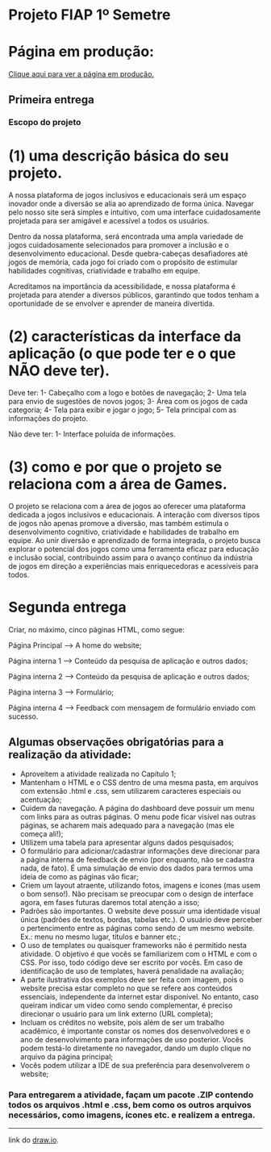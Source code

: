 # Projeto FIAP 1º Semetre

# Página em produção:
[Clique aqui para ver a página em produção.](https://elias-moura.github.io/happyGameFiap/index.html)

## Primeira entrega
### Escopo do projeto

# (1) uma descrição básica do seu projeto.

A nossa plataforma de jogos inclusivos e educacionais será um espaço inovador onde a diversão se alia ao aprendizado de forma única. 
Navegar pelo nosso site será simples e intuitivo, com uma interface cuidadosamente projetada para ser amigável e acessível a todos os usuários.

Dentro da nossa plataforma, será encontrada uma ampla variedade de jogos cuidadosamente selecionados para promover a inclusão e o desenvolvimento educacional. 
Desde quebra-cabeças desafiadores até jogos de memória, cada jogo foi criado com o propósito de estimular habilidades cognitivas, criatividade e trabalho em equipe.

Acreditamos na importância da acessibilidade, e nossa plataforma é projetada para atender a diversos públicos, garantindo que todos tenham a oportunidade 
de se envolver e aprender de maneira divertida.

# (2) características da interface da aplicação (o que pode ter e o que NÃO deve ter).

Deve ter:
1- Cabeçalho com a logo e botões de navegação;
2- Uma tela para envio de sugestões de novos jogos;
3- Área com os jogos de cada categoria;
4- Tela para exibir e jogar o jogo;
5- Tela principal com as informações do projeto.

Não deve ter:
1- Interface poluída de informações.

# (3) como e por que o projeto se relaciona com a área de Games.

O projeto se relaciona com a área de jogos ao oferecer uma plataforma dedicada a jogos inclusivos e educacionais. A interação com diversos tipos de jogos não apenas promove a diversão, 
mas também estimula o desenvolvimento cognitivo, criatividade e habilidades de trabalho em equipe. Ao unir diversão e aprendizado de forma integrada, 
o projeto busca explorar o potencial dos jogos como uma ferramenta eficaz para educação e inclusão social, contribuindo assim para o avanço contínuo da indústria de jogos 
em direção a experiências mais enriquecedoras e acessíveis para todos.

# Segunda entrega

Criar, no máximo, cinco páginas HTML, como segue:

Página Principal --> A home do website;

Página interna 1 --> Conteúdo da pesquisa de aplicação e outros dados;

Página interna 2 --> Conteúdo da pesquisa de aplicação e outros dados;

Página interna 3 --> Formulário;

Página interna 4 --> Feedback com mensagem de formulário enviado com sucesso.

## Algumas observações obrigatórias para a realização da atividade:

* Aproveitem a atividade realizada no Capítulo 1;
* Mantenham o HTML e o CSS dentro de uma mesma pasta, em arquivos com extensão .html e .css, sem utilizarem caracteres especiais ou acentuação;
* Cuidem da navegação. A página do dashboard deve possuir um menu com links para as outras páginas. O menu pode ficar visível nas outras páginas, se acharem mais adequado para a navegação (mas ele começa ali!);
* Utilizem uma tabela para apresentar alguns dados pesquisados;
* O formulário para adicionar/cadastrar informações deve direcionar para a página interna de feedback de envio (por enquanto, não se cadastra nada, de fato). É uma simulação de envio dos dados para termos uma ideia de como as páginas vão ficar;
* Criem um layout atraente, utilizando fotos, imagens e ícones (mas usem o bom senso!). Não precisam se preocupar com o design de interface agora, em fases futuras daremos total atenção a isso;
* Padrões são importantes. O website deve possuir uma identidade visual única (padrões de textos, bordas, tabelas etc.). O usuário deve perceber o pertencimento entre as páginas como sendo de um mesmo website. Ex.: menu no mesmo lugar, títulos e banner etc.;
* O uso de templates ou quaisquer frameworks não é permitido nesta atividade. O objetivo é que vocês se familiarizem com o HTML e com o CSS. Por isso, todo código deve ser escrito por vocês. Em caso de identificação de uso de templates, haverá penalidade na avaliação;
* A parte ilustrativa dos exemplos deve ser feita com imagem, pois o website precisa estar completo no que se refere aos conteúdos essenciais, independente da internet estar disponível. No entanto, caso queiram indicar um vídeo como sendo complementar, é preciso direcionar o usuário para um link externo (URL completa);
* Incluam os créditos no website, pois além de ser um trabalho acadêmico, é importante constar os nomes dos desenvolvedores e o ano de desenvolvimento para informações de uso posterior. Vocês podem testá-lo diretamente no navegador, dando um duplo clique no arquivo da página principal;
* Vocês podem utilizar a IDE de sua preferência para desenvolverem o website;
  
### Para entregarem a atividade, façam um pacote .ZIP contendo todos os arquivos .html e .css, bem como os outros arquivos necessários, como imagens, ícones etc. e realizem a entrega.
---
link do [draw.io](https://app.diagrams.net/#G1-PC1nFH0pp6otUBYQY0KGQpQtrpR-itX#%7B%22pageId%22%3A%228bKdEKiwepox0lrqfhzJ%22%7D).